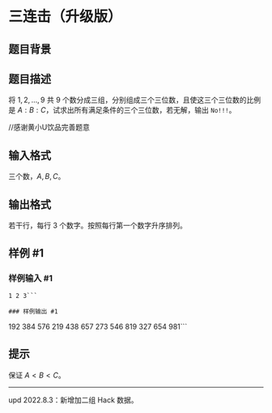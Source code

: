 # 三连击（升级版）

## 题目背景



## 题目描述

将 $1, 2,\ldots, 9$ 共 $9$ 个数分成三组，分别组成三个三位数，且使这三个三位数的比例是 $A:B:C$，试求出所有满足条件的三个三位数，若无解，输出 `No!!!`。


//感谢黄小U饮品完善题意


## 输入格式

三个数，$A,B,C$。


## 输出格式

若干行，每行 $3$ 个数字。按照每行第一个数字升序排列。


## 样例 #1

### 样例输入 #1
```
1 2 3```

### 样例输出 #1

```
192 384 576
219 438 657
273 546 819
327 654 981```

## 提示

保证 $A<B<C$。

---

$\text{upd 2022.8.3}$：新增加二组 Hack 数据。
